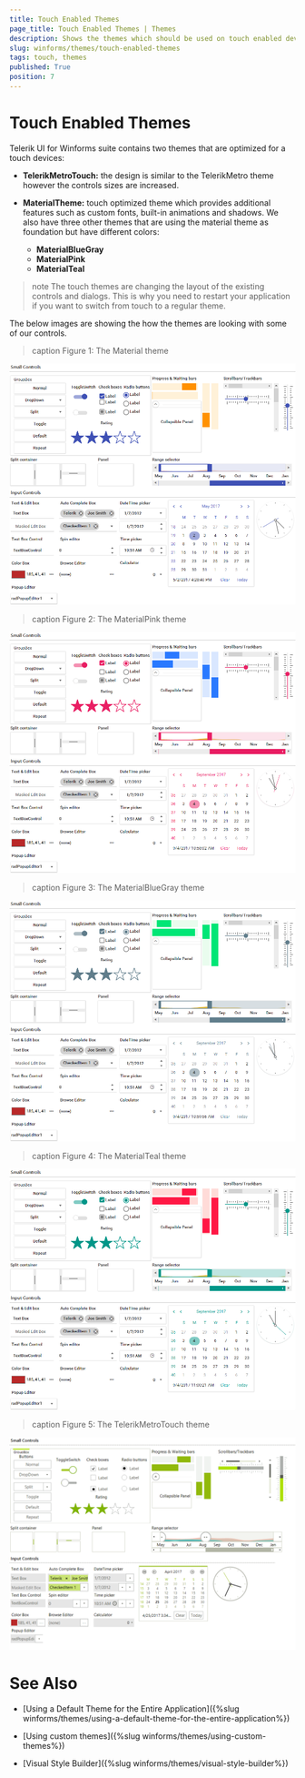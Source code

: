 ```yaml
---
title: Touch Enabled Themes
page_title: Touch Enabled Themes | Themes
description: Shows the themes which should be used on touch enabled devices and the features available in them.  
slug: winforms/themes/touch-enabled-themes
tags: touch, themes
published: True
position: 7
---
```


# Touch Enabled Themes

Telerik UI for Winforms suite contains two themes that are optimized for a touch devices:

* __TelerikMetroTouch:__ the design is similar to the TelerikMetro theme however the controls sizes are increased.


* __MaterialTheme:__ touch optimized theme which provides additional features such as custom fonts, built-in animations and shadows. We also have three other themes that are using the material theme as foundation but have different colors:
    * __MaterialBlueGray__
    * __MaterialPink__
    * __MaterialTeal__

>note The touch themes are changing the layout of the existing controls and dialogs. This is why you need to restart your application if you want to switch from touch to a regular theme.


The below images are showing the how the themes are looking with some of our controls.

>caption Figure 1: The Material theme

![themes-touch-themes001](images/themes-touch-themes001.png)    

>caption Figure 2: The MaterialPink theme

![themes-touch-themes002](images/themes-touch-themes002.png)

>caption Figure 3: The MaterialBlueGray theme

![themes-touch-themes003](images/themes-touch-themes003.png)

>caption Figure 4: The MaterialTeal theme

![themes-touch-themes004](images/themes-touch-themes004.png)

>caption Figure 5: The TelerikMetroTouch theme

![themes-touch-themes005](images/themes-touch-themes005.png)    

# See Also

* [Using a Default Theme for the Entire Application]({%slug winforms/themes/using-a-default-theme-for-the-entire-application%})

* [Using custom themes]({%slug winforms/themes/using-custom-themes%})

* [Visual Style Builder]({%slug winforms/themes/visual-style-builder%})


